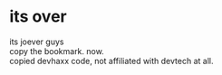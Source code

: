 # its over
its joever guys <br>
copy the bookmark. now. <br>
copied devhaxx code, not affiliated with devtech at all.<br>
